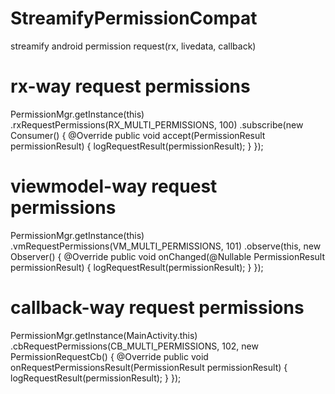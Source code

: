 # StreamifyPermissionCompat
streamify android permission request(rx, livedata, callback)

# rx-way request permissions
PermissionMgr.getInstance(this)
             .rxRequestPermissions(RX_MULTI_PERMISSIONS, 100)
             .subscribe(new Consumer<PermissionResult>() {
                    @Override
                    public void accept(PermissionResult permissionResult) {
                        logRequestResult(permissionResult);
                    }
             });

# viewmodel-way request permissions
PermissionMgr.getInstance(this)
             .vmRequestPermissions(VM_MULTI_PERMISSIONS, 101)
             .observe(this, new Observer<PermissionResult>() {
                    @Override
                    public void onChanged(@Nullable PermissionResult permissionResult) {
                        logRequestResult(permissionResult);
                    }
             });

# callback-way request permissions
PermissionMgr.getInstance(MainActivity.this)
             .cbRequestPermissions(CB_MULTI_PERMISSIONS, 102, new PermissionRequestCb() {
                    @Override
                    public void onRequestPermissionsResult(PermissionResult permissionResult) {
                         logRequestResult(permissionResult);
                    }
             });